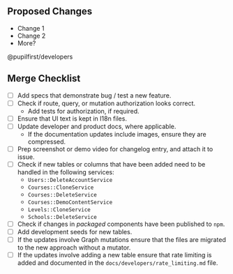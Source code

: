 ## Proposed Changes

- Change 1
- Change 2
- More?

@pupilfirst/developers

## Merge Checklist

- [ ] Add specs that demonstrate bug / test a new feature.
- [ ] Check if route, query, or mutation authorization looks correct.
  - Add tests for authorization, if required.
- [ ] Ensure that UI text is kept in I18n files.
- [ ] Update developer and product docs, where applicable.
  - If the documentation updates include images, ensure they are compressed.
- [ ] Prep screenshot or demo video for changelog entry, and attach it to issue.
- [ ] Check if new tables or columns that have been added need to be handled in the following services:
  - `Users::DeleteAccountService`
  - `Courses::CloneService`
  - `Courses::DeleteService`
  - `Courses::DemoContentService`
  - `Levels::CloneService`
  - `Schools::DeleteService`
- [ ] Check if changes in _packaged_ components have been published to `npm`.
- [ ] Add development seeds for new tables.
- [ ] If the updates involve Graph mutations ensure that the files are migrated to the new approach without a mutator.
- [ ] If the updates involve adding a new table ensure that rate limiting is added and documented in the `docs/developers/rate_limiting.md` file.
